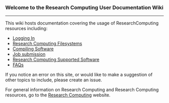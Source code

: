 ### Welcome to the Research Computing User Documentation Wiki

------

This wiki hosts documentation covering the usage of ResearchComputing resources including:  
- [Logging In](Logging-In)
- [Research Computing Filesystems](File-systems)
- [Compiling Software](compiling-and-linking)
- [Job submission](Job-Submissions)
- [Research Computing Supported Software](The-Module-System)
- [FAQs](FAQs)

If you notice an error on this site, or would like to make a suggestion of other topics to include, please create an issue.

For general information on Research Computing and Research Computing resources, go to the [Research Computing](https://www.colorado.edu/rc) website.
